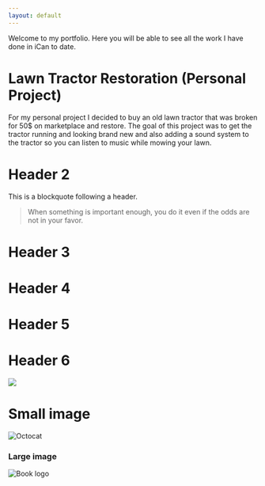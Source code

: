 ```yaml
---
layout: default
---
```



Welcome to my portfolio. Here you will be able to see all the work I have done in iCan to date.

# Lawn Tractor Restoration (Personal Project)

For my personal project I decided to buy an old lawn tractor that was broken for 50$ on marketplace and restore. The goal of this project was to get the tractor running and looking brand new and also adding a sound system to the tractor so you can listen to music while mowing your lawn. 

# Header 2

This is a blockquote following a header.
>
> When something is important enough, you do it even if the odds are not in your favor.

# Header 3



# Header 4



# Header 5



# Header 6

<img src="HRHS AGENDA COVER PAGE GOOD COPY.png">

# Small image

![Octocat](https://github.githubassets.com/images/icons/emoji/octocat.png)

### Large image

![Book logo](https://github.com/hockeynigh/hockeynigh.github.io/blob/main/assets/images/HRHS%20AGENDA%20COVER%20PAGE%20GOOD%20COPY.png)

